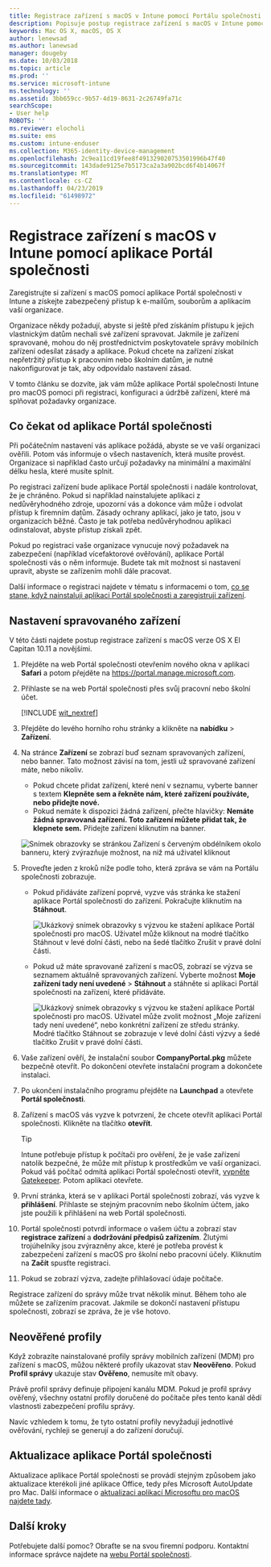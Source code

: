 ```yaml
---
title: Registrace zařízení s macOS v Intune pomocí Portálu společnosti | Dokumentace Microsoftu
description: Popisuje postup registrace zařízení s macOS v Intune pomocí aplikace Portál společnosti.
keywords: Mac OS X, macOS, OS X
author: lenewsad
ms.author: lanewsad
manager: dougeby
ms.date: 10/03/2018
ms.topic: article
ms.prod: ''
ms.service: microsoft-intune
ms.technology: ''
ms.assetid: 3bb659cc-9b57-4d19-8631-2c26749fa71c
searchScope:
- User help
ROBOTS: ''
ms.reviewer: elocholi
ms.suite: ems
ms.custom: intune-enduser
ms.collection: M365-identity-device-management
ms.openlocfilehash: 2c9ea11cd19fee8f491329020753501996b47f40
ms.sourcegitcommit: 143dade9125e7b5173ca2a3a902bcd6f4b14067f
ms.translationtype: MT
ms.contentlocale: cs-CZ
ms.lasthandoff: 04/23/2019
ms.locfileid: "61498972"
---
```

# <a name="enroll-your-macos-device-in-intune-with-the-company-portal-app"></a>Registrace zařízení s macOS v Intune pomocí aplikace Portál společnosti

Zaregistrujte si zařízení s macOS pomocí aplikace Portál společnosti v Intune a získejte zabezpečený přístup k e-mailům, souborům a aplikacím vaší organizace.

Organizace někdy požadují, abyste si ještě před získáním přístupu k jejich vlastnickým datům nechali své zařízení spravovat. Jakmile je zařízení spravované, mohou do něj prostřednictvím poskytovatele správy mobilních zařízení odesílat zásady a aplikace. Pokud chcete na zařízení získat nepřetržitý přístup k pracovním nebo školním datům, je nutné nakonfigurovat je tak, aby odpovídalo nastavení zásad.  

V tomto článku se dozvíte, jak vám může aplikace Portál společnosti Intune pro macOS pomoci při registraci, konfiguraci a údržbě zařízení, které má splňovat požadavky organizace.

## <a name="what-to-expect-from-the-company-portal-app"></a>Co čekat od aplikace Portál společnosti

Při počátečním nastavení vás aplikace požádá, abyste se ve vaší organizaci ověřili. Potom vás informuje o všech nastaveních, která musíte provést. Organizace si například často určují požadavky na minimální a maximální délku hesla, které musíte splnit.    

Po registraci zařízení bude aplikace Portál společnosti i nadále kontrolovat, že je chráněno. Pokud si například nainstalujete aplikaci z nedůvěryhodného zdroje, upozorní vás a dokonce vám může i odvolat přístup k firemním datům. Zásady ochrany aplikací, jako je tato, jsou v organizacích běžné. Často je tak potřeba nedůvěryhodnou aplikaci odinstalovat, abyste přístup získali zpět.

Pokud po registraci vaše organizace vynucuje nový požadavek na zabezpečení (například vícefaktorové ověřování), aplikace Portál společnosti vás o něm informuje. Budete tak mít možnost si nastavení upravit, abyste se zařízením mohli dále pracovat.  

Další informace o registraci najdete v tématu s informacemi o tom, [co se stane, když nainstaluji aplikaci Portál společnosti a zaregistruji zařízení](what-happens-if-you-install-the-Company-Portal-app-and-enroll-your-device-in-intune-macos.md).  

## <a name="get-your-device-managed"></a>Nastavení spravovaného zařízení  
V této části najdete postup registrace zařízení s macOS verze OS X El Capitan 10.11 a novějšími.   


1. Přejděte na web Portál společnosti otevřením nového okna v aplikaci __Safari__ a potom přejděte na https://portal.manage.microsoft.com.  

2. Přihlaste se na web Portál společnosti přes svůj pracovní nebo školní účet.

   [!INCLUDE [wit_nextref](includes/end-user-password-guidance.md)]


3. Přejděte do levého horního rohu stránky a klikněte na **nabídku** > **Zařízení**.  

4. Na stránce __Zařízení__ se zobrazí buď seznam spravovaných zařízení, nebo banner. Tato možnost závisí na tom, jestli už spravované zařízení máte, nebo nikoliv. 
    * Pokud chcete přidat zařízení, které není v seznamu, vyberte banner s textem **Klepněte sem a řekněte nám, které zařízení používáte, nebo přidejte nové.**
    * Pokud nemáte k dispozici žádná zařízení, přečte hlavičky: **Nemáte žádná spravovaná zařízení. Toto zařízení můžete přidat tak, že klepnete sem.** Přidejte zařízení kliknutím na banner.  

     ![Snímek obrazovky se stránkou Zařízení s červeným obdélníkem okolo banneru, který zvýrazňuje možnost, na niž má uživatel kliknout](./media/CP-enroll-MACOS-1808.png)  
5.  Proveďte jeden z kroků níže podle toho, která zpráva se vám na Portálu společnosti zobrazuje.  
    * Pokud přidáváte zařízení poprvé, vyzve vás stránka ke stažení aplikace Portál společnosti do zařízení. Pokračujte kliknutím na **Stáhnout**.  

         ![Ukázkový snímek obrazovky s výzvou ke stažení aplikace Portál společnosti pro macOS. Uživatel může kliknout na modré tlačítko Stáhnout v levé dolní části, nebo na šedé tlačítko Zrušit v pravé dolní části.](./media/CP-enroll-download-macOS-1808.png)  

    * Pokud už máte spravované zařízení s macOS, zobrazí se výzva se seznamem aktuálně spravovaných zařízení. Vyberte možnost **Moje zařízení tady není uvedené** > **Stáhnout** a stáhněte si aplikaci Portál společnosti na zařízení, které přidáváte.  

         ![Ukázkový snímek obrazovky s výzvou ke stažení aplikace Portál společnosti pro macOS. Uživatel může zvolit možnost „Moje zařízení tady není uvedené“, nebo konkrétní zařízení ze středu stránky. Modré tlačítko Stáhnout se zobrazuje v levé dolní části výzvy a šedé tlačítko Zrušit v pravé dolní části.](./media/cp-mac-os-device-isnt-here-1808.png)  

6. Vaše zařízení ověří, že instalační soubor **CompanyPortal.pkg** můžete bezpečně otevřít. Po dokončení otevřete instalační program a dokončete instalaci.  

7. Po ukončení instalačního programu přejděte na **Launchpad** a otevřete **Portál společnosti**.  

8. Zařízení s macOS vás vyzve k potvrzení, že chcete otevřít aplikaci Portál společnosti. Klikněte na tlačítko **otevřít**.  

   > [!TIP]
   > Intune potřebuje přístup k počítači pro ověření, že je vaše zařízení natolik bezpečné, že může mít přístup k prostředkům ve vaší organizaci. Pokud váš počítač odmítá aplikaci Portál společnosti otevřít, [vypněte Gatekeeper](https://support.apple.com/HT202491). Potom aplikaci otevřete.

9. První stránka, která se v aplikaci Portál společnosti zobrazí, vás vyzve k **přihlášení**. Přihlaste se stejným pracovním nebo školním účtem, jako jste použili k přihlášení na web Portál společnosti.

10. Portál společnosti potvrdí informace o vašem účtu a zobrazí stav **registrace zařízení** a **dodržování předpisů zařízením**. Žlutými trojúhelníky jsou zvýrazněny akce, které je potřeba provést k zabezpečení zařízení s macOS pro školní nebo pracovní účely. Kliknutím na **Začít** spusťte registraci. 

11. Pokud se zobrazí výzva, zadejte přihlašovací údaje počítače.  

Registrace zařízení do správy může trvat několik minut. Během toho ale můžete se zařízením pracovat. Jakmile se dokončí nastavení přístupu společnosti, zobrazí se zpráva, že je vše hotovo.  

## <a name="unverified-profiles"></a>Neověřené profily
Když zobrazíte nainstalované profily správy mobilních zařízení (MDM) pro zařízení s macOS, můžou některé profily ukazovat stav **Neověřeno**. Pokud **Profil správy** ukazuje stav **Ověřeno**, nemusíte mít obavy.  

Právě profil správy definuje připojení kanálu MDM. Pokud je profil správy ověřený, všechny ostatní profily doručené do počítače přes tento kanál dědí vlastnosti zabezpečení profilu správy.

Navíc vzhledem k tomu, že tyto ostatní profily nevyžadují jednotlivé ověřování, rychleji se generují a do zařízení doručují. 

## <a name="updating-the-company-portal-app"></a>Aktualizace aplikace Portál společnosti

Aktualizace aplikace Portál společnosti se provádí stejným způsobem jako aktualizace kterékoli jiné aplikace Office, tedy přes Microsoft AutoUpdate pro Mac. Další informace o [aktualizaci aplikací Microsoftu pro macOS najdete tady](https://support.office.com/article/Check-for-Office-for-Mac-updates-automatically-bfd1e497-c24d-4754-92ab-910a4074d7c1).  

## <a name="next-steps"></a>Další kroky  
Potřebujete další pomoc? Obraťte se na svou firemní podporu. Kontaktní informace správce najdete na [webu Portál společnosti](https://go.microsoft.com/fwlink/?linkid=2010980).  


